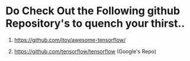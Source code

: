 # Do Check Out the Following github Repository's to quench your thirst..

1. https://github.com/jtoy/awesome-tensorflow/

2. https://github.com/tensorflow/tensorflow (Google's Repo)
